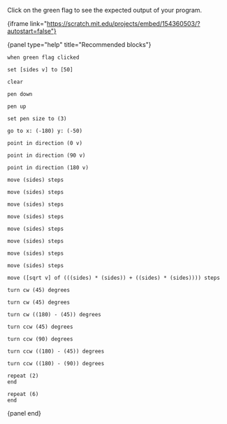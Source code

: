 Click on the green flag to see the expected output of your program.

{iframe link="https://scratch.mit.edu/projects/embed/154360503/?autostart=false"}

{panel type="help" title="Recommended blocks"}

```scratch:split:random
when green flag clicked
```

```scratch:split:random
set [sides v] to [50]
```

```scratch:split:random
clear

pen down

pen up

set pen size to (3)
```

```scratch:split:random
go to x: (-180) y: (-50)

point in direction (0 v)

point in direction (90 v)

point in direction (180 v)

move (sides) steps

move (sides) steps

move (sides) steps

move (sides) steps

move (sides) steps

move (sides) steps

move (sides) steps

move (sides) steps

move ([sqrt v] of (((sides) * (sides)) + ((sides) * (sides)))) steps

turn cw (45) degrees

turn cw (45) degrees

turn cw ((180) - (45)) degrees

turn ccw (45) degrees

turn ccw (90) degrees

turn ccw ((180) - (45)) degrees

turn ccw ((180) - (90)) degrees
```

```scratch:split:random
repeat (2)
end

repeat (6)
end
```

{panel end}
